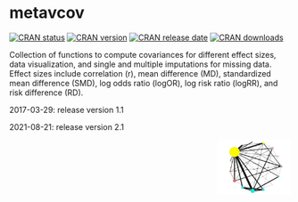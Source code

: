 
#  metavcov 


<!-- badges: start -->
[![CRAN status](https://cranchecks.info/badges/flavor/release/metavcov)](https://cran.r-project.org/web/checks/check_results_metavcov.html)
[![CRAN version](https://www.r-pkg.org/badges/version/metavcov)](https://cran.r-project.org/web/packages/metavcov/index.html)
[![CRAN release date](https://www.r-pkg.org/badges/last-release/metavcov)](https://cran.r-project.org/web/packages/metavcov/index.html)
[![CRAN downloads](https://cranlogs.r-pkg.org/badges/metavcov)](https://cran.r-project.org/web/packages/metavcov/index.html)
<!-- badges: end -->

Collection of functions to compute covariances for different effect sizes, data visualization, and single and multiple imputations for missing data. Effect sizes include correlation (r), mean difference (MD), standardized mean difference (SMD), log odds ratio (logOR), log risk ratio (logRR), and risk difference (RD).

2017-03-29: release version 1.1

2021-08-21: release version 2.1

<a href="https://luminwin.github.io/metavcov/articles/intro.html"><img src="logo.svg" align="right"  height="100" />